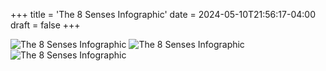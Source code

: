 +++
title = 'The 8 Senses Infographic'
date = 2024-05-10T21:56:17-04:00
draft = false
+++

![The 8 Senses Infographic](/tech/images/sensory1.png)
![The 8 Senses Infographic](/tech/images/sensory2.png)
![The 8 Senses Infographic](/tech/images/sensory3.png)
